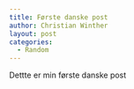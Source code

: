 ```yaml
---
title: Første danske post
author: Christian Winther
layout: post
categories:
  - Random
---
```

Dettte er min første danske post
